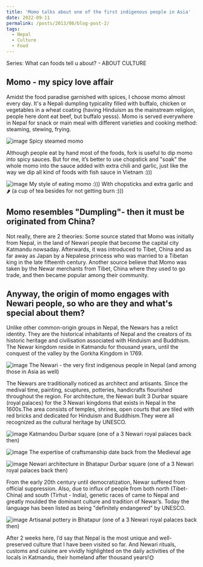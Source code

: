 ```yaml
---
title: 'Momo talks about one of the first indigenous people in Asia'
date: 2022-09-11
permalink: /posts/2013/08/blog-post-2/
tags:
  - Nepal
  - Culture
  - Food
---
```

Series: What can foods tell u about? - ABOUT CULTURE

Momo - my spicy love affair
------
Amidst the food paradise garnished with spices, I choose momo almost every day. It's a Nepali dumpling typicality filled with buffalo, chicken or vegetables in a wheat coating (having Hinduism as the mainstream religion, people here dont eat beef, but buffalo yesss). Momo is served everywhere in Nepal for snack or main meal with different varieties and cooking method: steaming, stewing, frying. 

![image](https://github.com/user-attachments/assets/a9a4ef96-2569-4ea6-a49b-c5d8b0fb2a71)
Spicy steamed momo

Although people eat by hand most of the foods, fork is useful to dip momo into spicy sauces. But for me, it’s better to use chopstick  and "soak" the whole momo into the sauce added with extra chili and garlic, just like the way we dip all kind of foods with fish sauce in Vietnam :)))

![image](https://github.com/user-attachments/assets/18b85ea8-5237-443c-86c2-24093ab3a01c)
My style of eating momo :)))
With chopsticks and extra garlic and 🌶️ (a cup of tea besides for not getting burn :)))

Momo resembles "Dumpling"- then it must be originated from China?
------
Not really, there are 2 theories:
Some source stated that Momo was initially from Nepal, in the land of Newari people that become the capital city Katmandu nowsaday. Afterwards, it was introduced to Tibet, China and as far away as Japan by a Nepalese princess who was married to a Tibetan king in the late fifteenth century.
Another source believe that Momo was taken by the Newar merchants from Tibet, China where they used to go trade, and then became popular among their community. 

Anyway, the origin of momo engages with Newari people, so who are they and what's special about them?
------
Unlike other common-origin groups in Nepal, the Newars has a relict identity. They are the historical inhabitants of Nepal and the creators of its historic heritage and civilisation associated with Hinduism and Buddhism. The Newar kingdom reside in Katmandu for thousand years,  until the conquest of the valley by the Gorkha Kingdom in 1769.

![image](https://github.com/user-attachments/assets/0d24a23b-95d8-4c38-aade-561a6239af81)
The Newari - the very first indigenous people in Nepal (and among those in Asia as well)

The Newars are traditionally noticed as architect and artisants. Since the medival time, painting, scuptures, potteries, handicrafts flourished throughout the region. For architecture, the Newari built 3 Durbar square (royal palaces) for the 3 Newari kingdoms that exists in Nepal in the 1600s.The area consists of temples, shrines, open courts that are tiled with red bricks and dedicated for Hinduism and Buddhism.They were all recognized as the cultural heritage by UNESCO.

![image](https://github.com/user-attachments/assets/23adc12b-381f-4c41-a2cf-694abf0bad3e)
Katmandou Durbar square (one of a 3 Newari royal palaces back then)

![image](https://github.com/user-attachments/assets/4df436a4-d617-4a2d-87e2-5648e9634cab)
The expertise of craftsmanship date back from the Medieval age

![image](https://github.com/user-attachments/assets/4048a3da-316e-4695-a08b-d6cc2f5a626d)
Newari architecture in Bhatapur Durbar square (one of a 3 Newari royal palaces back then)

From the early 20th century until democratization, Newar suffered from official suppression. Also, due to influx of people from both north (Tibet- China) and south (Tirhut - India), genetic races of came to Nepal and greatly moulded the dominant culture and tradition of Newar’s. Today the language has been listed as being "definitely endangered" by UNESCO.

![image](https://github.com/user-attachments/assets/29a34a00-4cb0-4878-8496-9e330a420a66)
Artisanal pottery in Bhatapur (one of a 3 Newari royal palaces back then)

After 2 weeks here, I’d say that Nepal is the most unique and well-preserved culture that I have been visited so far. And Newari rituals, customs and cuisine are vividly highlighted on the daily activities of the locals in Katmandu, their homeland after thousand years!🌞
